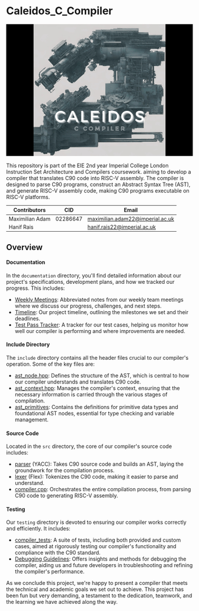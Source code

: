 # Caleidos_C_Compiler
<p align="center">
  <img src="./documentation/media/logo_img2.png" alt="image_alt_text">
</p>


This repository is part of the EIE 2nd year Imperial College London Instruction Set Architecture and Compilers coursework. aiming to develop a compiler that translates C90 code into RISC-V assembly. The compiler is designed to parse C90 programs, construct an Abstract Syntax Tree (AST), and generate RISC-V assembly code, making C90 programs executable on RISC-V platforms.


|Contributors|CID|Email|
| ------ | ------ | ------ |
|Maximilian Adam| 02286647 | maximilian.adam22@imperial.ac.uk |
| Hanif Rais | | hanif.rais22@imperial.ac.uk |

## Overview


#### Documentation

In the `documentation` directory, you'll find detailed information about our project's specifications, development plans, and how we tracked our progress. This includes:

- [Weekly Meetings](./documentation/planning/): Abbreviated notes from our weekly team meetings where we discuss our progress, challenges, and next steps.
- [Timeline](./documentation/planning/Timeline.md): Our project timeline, outlining the milestones we set and their deadlines.
- [Test Pass Tracker](./documentation/planning/TestPassTracker.md): A tracker for our test cases, helping us monitor how well our compiler is performing and where improvements are needed.

#### Include Directory

The `include` directory contains all the header files crucial to our compiler's operation. Some of the key files are:

- [ast_node.hpp](./include/ast/ast_node.hpp): Defines the structure of the AST, which is central to how our compiler understands and translates C90 code.
- [ast_context.hpp](./include/ast/ast_context.hpp): Manages the compiler's context, ensuring that the necessary information is carried through the various stages of compilation.
- [ast_primitives](./include/ast/primitives/ast_primitives.hpp): Contains the definitions for primitive data types and foundational AST nodes, essential for type checking and variable management.

#### Source Code

Located in the `src` directory, the core of our compiler's source code includes:

- [parser](./src/parser.y) (YACC): Takes C90 source code and builds an AST, laying the groundwork for the compilation process.
- [lexer](./src/lexer.flex) (Flex): Tokenizes the C90 code, making it easier to parse and understand.
- [compiler.cpp](./src/compiler.cpp): Orchestrates the entire compilation process, from parsing C90 code to generating RISC-V assembly.

#### Testing

Our `testing` directory is devoted to ensuring our compiler works correctly and efficiently. It includes:

- [compiler_tests](./testing/compiler_tests): A suite of tests, including both provided and custom cases, aimed at rigorously testing our compiler's functionality and compliance with the C90 standard.
- [Debugging Guidelines](./testing/compiler_tests): Offers insights and methods for debugging the compiler, aiding us and future developers in troubleshooting and refining the compiler's performance.


As we conclude this project, we're happy to present a compiler that meets the technical and academic goals we set out to achieve. This project has been fun but very demanding, a testament to the dedication, teamwork, and the  learning we have achieved along the way.
